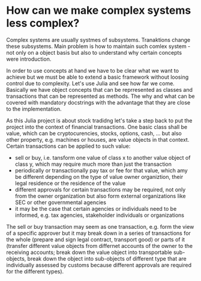 # How can we make complex systems less complex?

Complex systems are usually systmes of subsystems. Tranaktions change these subsystems. Main problem is how to maintain such comlex system - not only on a object basis but also to understand why certain concepts were introduction.

In order to use concepts at hand we have to be clear what we want to achieve but we must be able to extend a basic framework without loosing control due to complexity. Let's use Julia and see how far we come. Basically we have object concepts that can be reprresented as classes and transactions that can be represented as methods. The why and what can be covered with mandatory docstrings with the advantage that they are close to the implementation.

As this Julia project is about stock tradidng let's take a step back to put the project into the context of financial transactions. One basic class shall be value, which can be cryptocurencies, stocks, options, cash, ... but also other property, e.g. machines or houses, are value objects in that context.
Certain transactions can be applied to such value:

- sell or buy, i.e. tansform one value of class x to another value object of class y, which may require much more than just the transaction
- periodically or transactionally pay tax or fee for that value, which amy be different depending on the type of value owner organiztion, their legal residence or the residence of the value
- different approvals for certain transactions may be required, not only from the owner organization but also form external organizations like SEC or other governmental agencies
- it may be the case that certain agencies or individuals need to be informed, e.g. tax agencies, stakeholder individuals or organizations

The sell or buy transaction may seem as one transaction, e.g. form the view of a specific approver but it may break down in a series of transactions for the whole (prepare and sign legal contract, transport good) or parts of it (transfer different value objects from differnet accounts of the owner to the receiving accounts; break down the value object into transportable sub-objects, break down the object into sub-objects of different type that are individually assessed by customs because different approvals are required for the different types).